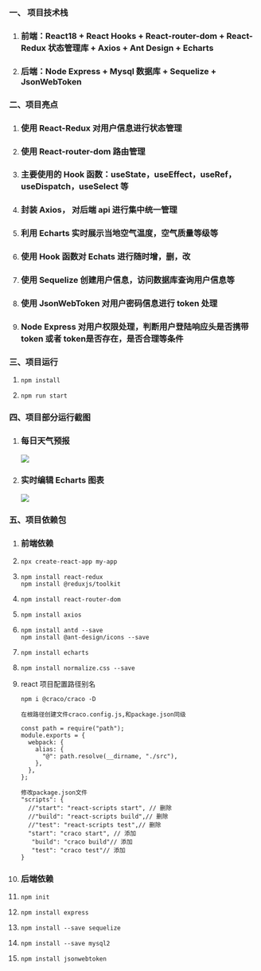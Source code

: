 ### 一、 项目技术栈

1. ### 前端：React18 + React Hooks + React-router-dom + React-Redux 状态管理库 + Axios + Ant Design + Echarts

2. ### 后端：Node Express + Mysql 数据库 + Sequelize + JsonWebToken 

### 二、项目亮点

1. ### 使用 React-Redux 对用户信息进行状态管理

2. ### 使用 React-router-dom 路由管理

2. ### 主要使用的 Hook 函数：useState，useEffect，useRef，useDispatch，useSelect 等

3. ### 封装 Axios， 对后端 api 进行集中统一管理

4. ### 利用 Echarts 实时展示当地空气温度，空气质量等级等

5. ### 使用  Hook 函数对 Echats 进行随时增，删，改

6. ### 使用 Sequelize 创建用户信息，访问数据库查询用户信息等

7. ### 使用 JsonWebToken 对用户密码信息进行 token 处理

7. ### Node Express 对用户权限处理，判断用户登陆响应头是否携带 token 或者 token是否存在，是否合理等条件

### 三、项目运行

1. ```shell
   npm install
   ```

2. ```shell
   npm run start
   ```

### 四、项目部分运行截图

1. ### 每日天气预报

   ![](https://gitee.com/zyyisnotzyy/imgbed/raw/master/1.png)

   

2. ### 实时编辑 Echarts 图表

   ![](https://gitee.com/zyyisnotzyy/imgbed/raw/master/2.png)

### 五、项目依赖包

1. ### 前端依赖

1. ``` shell 
   npx create-react-app my-app 
   ```

2. ```shell
   npm install react-redux
   npm install @reduxjs/toolkit
   ```

3. ```shell
   npm install react-router-dom
   ```

4. ```shell
   npm install axios
   ```

5. ```shell
   npm install antd --save
   npm install @ant-design/icons --save
   ```

7. ```shell
   npm install echarts
   ```

8. ```shell
   npm install normalize.css --save
   ```

9. react 项目配置路径别名

   ```shell
   npm i @craco/craco -D
   
   在根路径创建文件craco.config.js,和package.json同级
   
   const path = require("path");
   module.exports = {
     webpack: {
       alias: {
         "@": path.resolve(__dirname, "./src"),
       },
     },
   };
   
   修改package.json文件
   "scripts": {
     //"start": "react-scripts start", // 删除
     //"build": "react-scripts build",// 删除
     //"test": "react-scripts test",// 删除
     "start": "craco start", // 添加
      "build": "craco build"// 添加
      "test": "craco test"// 添加
   }
   ```

1. ### 后端依赖

1. ```shell
   npm init
   ```

2. ```shell
   npm install express
   ```

3. ```shell
   npm install --save sequelize 
   ```

4. ```shell
   npm install --save mysql2
   ```

5. ```shell
   npm install jsonwebtoken
   ```

   
